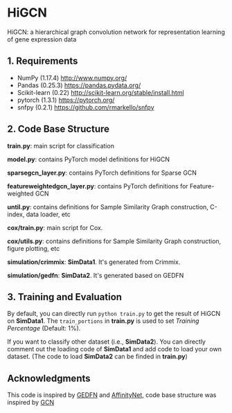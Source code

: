 # HiGCN

HiGCN: a hierarchical graph convolution network for representation learning of gene expression data

## 1. Requirements

- NumPy (1.17.4) http://www.numpy.org/
- Pandas (0.25.3) https://pandas.pydata.org/
- Scikit-learn (0.22) http://scikit-learn.org/stable/install.html
- pytorch (1.3.1) https://pytorch.org/
- snfpy (0.2.1) https://github.com/rmarkello/snfpy

## 2. Code Base Structure

**train.py**: main script for classification

**model.py**: contains PyTorch model definitions for HiGCN

**sparsegcn_layer.py**: contains PyTorch definitions for Sparse GCN

**featureweightedgcn_layer.py**: contains PyTorch definitions for Feature-weighted GCN

**until.py**: contains definitions for Sample Similarity Graph construction,  C-index, data loader, etc

**cox/train.py**: main script for Cox.

**cox/utils.py**: contains definitions for Sample Similarity Graph construction,  figure plotting, etc

**simulation/crimmix**: **SimData1**. It's generated from Crimmix.

**simulation/gedfn**: **SimData2**. It's generated based on GEDFN

## 3. Training and Evaluation

By default, you can directly run `python train.py` to get the result of HiGCN on **SimData1**. The `train_portions` in **train.py** is used to set *Training Percentage* (Default: 1%).

If you want to classify other dataset (i.e., **SimData2**). You can directly comment out the loading code of **SimData1** and add code to load your own dataset. (The code to load **SimData2** can be finded in **train.py**)



## Acknowledgments

This code is inspired by [GEDFN](https://github.com/yunchuankong/GEDFN) and [AffinityNet](https://github.com/BeautyOfWeb/AffinityNet), code base structure was inspired by [GCN](https://github.com/tkipf/pygcn/tree/master/pygcn)

